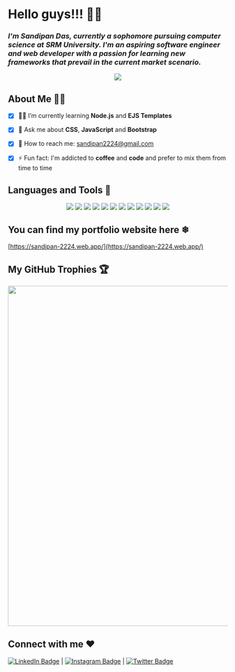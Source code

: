# Hello guys!!! 🖖🖖 

### *I'm Sandipan Das, currently a sophomore pursuing computer science at SRM University. I'm an aspiring software engineer and web developer with a passion for learning new frameworks that prevail in the current market scenario.*
<p align="center"><img src="https://komarev.com/ghpvc/?username=sandip2224&color=brightgreen&label=BONJOUR!!!+You+are+visitor: "/>


## About Me 👨‍🎓

- [x] 👨‍🎓 I’m currently learning **Node.js** and **EJS Templates**
- [x] 💬 Ask me about **CSS**, **JavaScript** and **Bootstrap**
- [x] 📩 How to reach me: [sandipan2224@gmail.com](sandipan2224@gmail.com)
- [x] ⚡ Fun fact: I'm addicted to **coffee** and **code** and prefer to mix them from time to time


## Languages and Tools 🎨

<p align="center">
  <img src="https://img.shields.io/badge/html5%20-%23E34F26.svg?&style=for-the-badge&logo=html5&logoColor=white"/>
  <img src="https://img.shields.io/badge/css3%20-%231572B6.svg?&style=for-the-badge&logo=css3&logoColor=white"/>
  <img src="https://img.shields.io/badge/javascript%20-%23323330.svg?&style=for-the-badge&logo=javascript&logoColor=%23F7DF1E"/>
  <img src="https://img.shields.io/badge/bootstrap%20-%23563D7C.svg?&style=for-the-badge&logo=bootstrap&logoColor=white"/>
  <img src="https://img.shields.io/badge/c++%20-%2300599C.svg?&style=for-the-badge&logo=c%2B%2B&ogoColor=white"/>
  <img src="https://img.shields.io/badge/c%20-%2300599C.svg?&style=for-the-badge&logo=c&logoColor=white"/>
  <img src="https://img.shields.io/badge/jquery%20-%230769AD.svg?&style=for-the-badge&logo=jquery&logoColor=white"/>
  <img src="https://img.shields.io/badge/markdown-%23000000.svg?&style=for-the-badge&logo=markdown&logoColor=white"/>
  <img src="https://img.shields.io/badge/python%20-%2314354C.svg?&style=for-the-badge&logo=python&logoColor=white"/>
  <img src="https://img.shields.io/badge/git%20-%23F05033.svg?&style=for-the-badge&logo=git&logoColor=white"/>
  <img src="https://img.shields.io/badge/node.js%20-%2343853D.svg?&style=for-the-badge&logo=node.js&logoColor=white"/>
  <img src="https://img.shields.io/badge/express.js%20-%23404d59.svg?&style=for-the-badge"/>
  
</p>


## You can find my portfolio website here ❄

[https://sandipan-2224.web.app/](https://sandipan-2224.web.app/)

<!--<details>
  <summary>😘<strong> Quick tip-1</strong></summary>
  <h4>&nbsp;&nbsp;&nbsp;&nbsp;&nbsp;&nbsp;&nbsp;&nbsp;✨You don't need to climb the entire staircase. Just take that first step.✨</h4>
</details>
<p align="center">
    <img src="https://github-readme-stats.vercel.app/api?username=sandip2224&show_icons=true&line_height=40&bg_color=20,434343,000000&title_color=ff1493&text_color=fff&count_private=true"/>
  <img src="https://github-readme-stats.vercel.app/api/top-langs/?username=sandip2224&bg_color=20,434343,000000&title_color=ff1493&text_color=fff"/>
</p>
<details>
  <summary>😘<strong> Quick tip-2</strong></summary>
  <h4>&nbsp;&nbsp;&nbsp;&nbsp;&nbsp;&nbsp;&nbsp;&nbsp;✨Do something today that your future self will thank you for.✨</h4>
</details> -->


## My GitHub Trophies 🏆

<img src="https://github-profile-trophy.vercel.app/?username=sandip2224&theme=dracula" width="780" />


## Connect with me ❤

[![LinkedIn Badge](https://img.shields.io/badge/linkedin%20-%230077B5.svg?&style=for-the-badge&logo=linkedin&logoColor=white)](https://linkedin.com/in/sandipan0164) | [![Instagram Badge](https://img.shields.io/badge/sandipan2224%20-%23E4405F.svg?&style=for-the-badge&logo=Instagram&logoColor=white)](https://www.instagram.com/sandipan_2224/) | [![Twitter Badge](https://img.shields.io/badge/sandipan2224%20-%231DA1F2.svg?&style=for-the-badge&logo=Twitter&logoColor=white)](https://twitter.com/sandipan_2224)  
